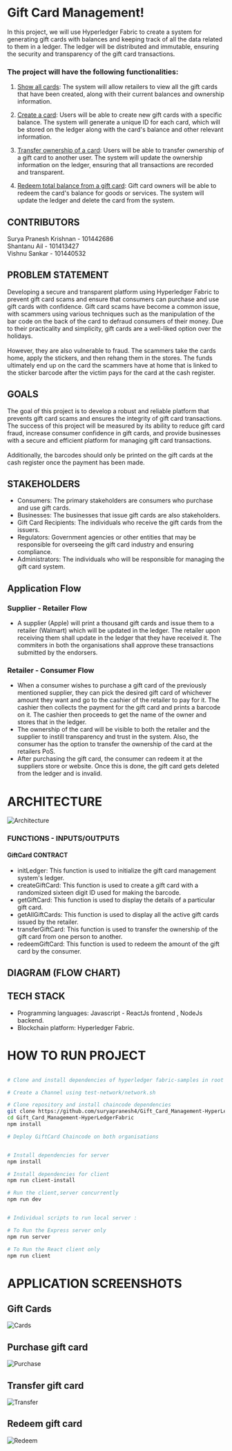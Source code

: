 # Gift Card Management!
In this project, we will use Hyperledger Fabric to create a system for generating gift cards with balances and keeping track of all the data related to them in a ledger. The ledger will be distributed and immutable, ensuring the security and transparency of the gift card transactions.

### The project will have the following functionalities:

1. <ins>Show all cards</ins>: The system will allow retailers to view all the gift cards that have been created, along with their current balances and ownership information.

2. <ins>Create a card</ins>: Users will be able to create new gift cards with a specific balance. The system will generate a unique ID for each card, which will be stored on the ledger along with the card's balance and other relevant information.

3. <ins>Transfer ownership of a card</ins>: Users will be able to transfer ownership of a gift card to another user. The system will update the ownership information on the ledger, ensuring that all transactions are recorded and transparent.

4. <ins>Redeem total balance from a gift card</ins>: Gift card owners will be able to redeem the card's balance for goods or services. The system will update the ledger and delete the card from the system.

## CONTRIBUTORS

Surya Pranesh Krishnan - 101442686 <br/>
Shantanu Ail - 101413427 <br/>
Vishnu Sankar - 101440532 <br/>

## PROBLEM STATEMENT
Developing a secure and transparent platform using Hyperledger Fabric to prevent gift card scams and ensure that consumers can purchase and use gift cards with confidence. Gift card scams have become a common issue, with scammers using various techniques such as the manipulation of the bar code on the back of the card to defraud consumers of their money. Due to their practicality and simplicity, gift cards are a well-liked option over the holidays. <br>
<br>
However, they are also vulnerable to fraud. The scammers take the cards home, apply the stickers, and then rehang them in the stores. The funds ultimately end up on the card the scammers have at home that is linked to the sticker barcode after the victim pays for the card at the cash register.

## GOALS
The goal of this project is to develop a robust and reliable platform that prevents gift card scams and ensures the integrity of gift card transactions. The success of this project will be measured by its ability to reduce gift card fraud, increase consumer confidence in gift cards, and provide businesses with a secure and efficient platform for managing gift card transactions. <br>
<br>
Additionally, the barcodes should only be printed on the gift cards at the cash register once the payment has been made.
## STAKEHOLDERS

- Consumers: The primary stakeholders are consumers who purchase and use gift cards.
- Businesses: The businesses that issue gift cards are also stakeholders.
- Gift Card Recipients: The individuals who receive the gift cards from the issuers.
- Regulators: Government agencies or other entities that may be responsible for overseeing the gift card industry and ensuring compliance.
- Administrators: The individuals who will be responsible for managing the gift card system.


## Application Flow

### Supplier - Retailer Flow
- A supplier (Apple) will print a thousand gift cards and issue them to a retailer (Walmart) which will be updated in the ledger. The retailer upon receiving them shall update in the ledger that they have received it. The commiters in both the organisations shall approve these transactions submitted by the endorsers.

### Retailer - Consumer Flow
- When a consumer wishes to purchase a gift card of the previously mentioned supplier, they can pick the desired gift card of whichever amount they want and go to the cashier of the retailer to pay for it. The cashier then collects the payment for the gift card and prints a barcode on it. The cashier then proceeds to get the name of the owner and stores that in the ledger.
- The ownership of the card will be visible to both the retailer and the supplier to instill transparency and trust in the system. Also, the consumer has the option to transfer the ownership of the card at the retailers PoS.
- After purchasing the gift card, the consumer can redeem it at the suppliers store or website. Once this is done, the gift card gets deleted from the ledger and is invalid.



# ARCHITECTURE

![Architecture](architecture.png "Gift Card Management Architecture") <br/>



### FUNCTIONS - INPUTS/OUTPUTS


#### GiftCard CONTRACT
- initLedger: This function is used to initialize the gift card management system's ledger.
- createGiftCard: This function is used to create a gift card with a randomized sixteen digit ID used for making the barcode.
- getGiftCard: This function is used to display the details of a particular gift card.
- getAllGiftCards: This function is used to display all the active gift cards issued by the retailer.
- transferGiftCard: This function is used to transfer the ownership of the gift card from one person to another. 
- redeemGiftCard: This function is used to redeem the amount of the gift card by the consumer.

## DIAGRAM (FLOW CHART)


## TECH STACK
- Programming languages: Javascript - ReactJs frontend , NodeJs backend. 
- Blockchain platform: Hyperledger Fabric.

# HOW TO RUN PROJECT

```bash

# Clone and install dependencies of hyperledger fabric-samples in root folder

# Create a Channel using test-network/network.sh

# Clone repository and install chaincode dependencies
git clone https://github.com/suryapranesh4/Gift_Card_Management-HyperLedgerFabric.git
cd Gift_Card_Management-HyperLedgerFabric
npm install

# Deploy GiftCard Chaincode on both organisations


# Install dependencies for server
npm install

# Install dependencies for client
npm run client-install

# Run the client,server concurrently
npm run dev


# Individual scripts to run local server :

# To Run the Express server only
npm run server

# To Run the React client only
npm run client
```

# APPLICATION SCREENSHOTS

## Gift Cards
![Cards](cards.png "Gift Card Management") <br/>

## Purchase gift card
![Purchase](purchase.png "Gift Card Management") <br/>

## Transfer gift card
![Transfer](transfer.png "Gift Card Management") <br/>

## Redeem gift card
![Redeem](redeem.png "Gift Card Management") <br/>



